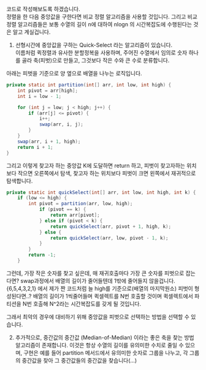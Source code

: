 코드로 작성해보도록 하겠습니다.  
정렬을 한 다음 중앙값을 구한다면 비교 정렬 알고리즘을 사용할 것입니다. 그리고 비교정렬 알고리즘들은 보통 수열의 길이 n에 대하여 nlogn 의 시간복잡도에 수행된다는 것은 알고 계실겁니다.

1. 선형시간에 중앙값을 구하는 Quick-Select 라는 알고리즘이 있습니다.  
   이름처럼 퀵정렬과 유사한 분할정복을 사용하며, 주어진 수열에서 임의로 숫자 하나를 골라 축(피벗)으로 만들고, 그것보다 작은 수와 큰 수로 분류합니다.

아래는 피벗을 기준으로 양 옆으로 배열을 나누는 로직입니다.
```java
private static int partition(int[] arr, int low, int high) {
    int pivot = arr[high];
    int i = low - 1;

    for (int j = low; j < high; j++) {
        if (arr[j] <= pivot) {
            i++;
            swap(arr, i, j);
        }
    }
    swap(arr, i + 1, high);
    return i + 1;
}
```
그리고 이렇게 찾고자 하는 중앙값 K에 도달하면 return 하고, 피벗이 찾고자하는 위치보다 작으면 오른쪽에서 탐색, 찾고자 하는 위치보다 피벗이 크면 왼쪽에서 재귀적으로 탐색합니다.
```java
private static int quickSelect(int[] arr, int low, int high, int k) {
    if (low <= high) {
        int pivot = partition(arr, low, high);
            if (pivot == k) {
                return arr[pivot];
            } else if (pivot < k) {
                return quickSelect(arr, pivot + 1, high, k);
            } else {
                return quickSelect(arr, low, pivot - 1, k);
            }
        }
        return -1;
    }
```

그런데, 가장 작은 숫자를 찾고 싶은데, 매 재귀호출마다 가장 큰 숫자를 피벗으로 잡는다면? swap과정에서 배열의 길이가 줄어들텐데 1밖에 줄어들지 않을겁니다.  
{6,5,4,3,2,1} 에서 제가 짠 코드처럼 늘 high를 기준으로(배열의 마지막원소) 피벗이 형성된다면..? 배열의 길이가 1씩줄어들며 퀵셀렉트를 N번 호출할 것이며 퀵셀렉트에서 파티션을 N번 호출해 N^2라는 시간복잡도를 갖게 될 것입니다.

그래서 최악의 경우에 대비하기 위해 중앙값을 피벗으로 선택하는 방법을 선택할 수 있습니다.

2. 추가적으로, 중간값의 중간값 (Median-of-Median) 이라는 좋은 축을 찾는 방법 알고리즘이 존재합니다.
   이것은 항상 수열의 길이를 유의미한 수치로 줄일 수 있으며, 구현은 예를 들어 partition 메서드에서 유의미한 숫자로 그룹을 나누고, 각 그룹의 중간값을 찾아 그 중간값들의 중간값을 찾습니다(...)
